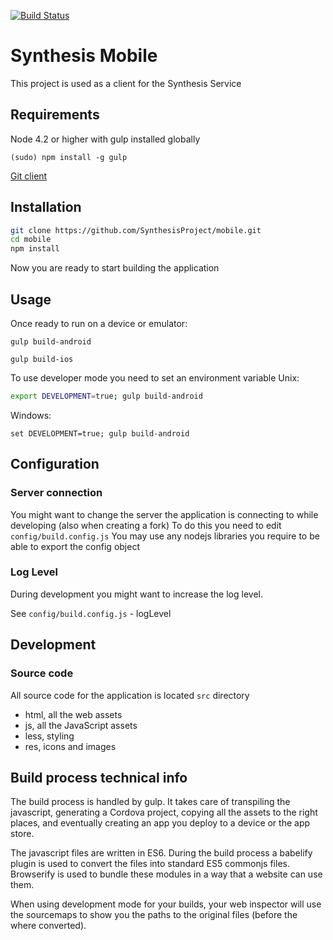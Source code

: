 [![Build Status](https://travis-ci.org/SynthesisProject/mobile.svg?branch=master)](https://travis-ci.org/SynthesisProject/mobile)

# Synthesis Mobile

This project is used as a client for the Synthesis Service


## Requirements

Node 4.2 or higher with gulp installed globally

`(sudo) npm install -g gulp`

[Git client ](https://git-scm.com/downloads)


## Installation
```bash
git clone https://github.com/SynthesisProject/mobile.git
cd mobile
npm install
```
Now you are ready to start building the application

## Usage
Once ready to run on a device or emulator:

`gulp build-android`

`gulp build-ios`

To use developer mode you need to set an environment variable
Unix:

``` bash
export DEVELOPMENT=true; gulp build-android
```

Windows:

```
set DEVELOPMENT=true; gulp build-android
```

## Configuration

### Server connection
You might want to change the server the application is connecting to while developing (also when creating a fork)
To do this you need to edit `config/build.config.js`
You may use any nodejs libraries you require to be able to export the config object

### Log Level
During development you might want to increase the log level.

See `config/build.config.js` - logLevel


## Development
### Source code
All source code for the application is located `src` directory
 - html, all the web assets
 - js, all the JavaScript assets
 - less, styling
 - res, icons and images



## Build process technical info
The build process is handled by gulp. It takes care of transpiling the javascript, generating a Cordova project, copying all the assets to the right places, and eventually creating an app you deploy to a device or the app store.

The javascript files are written in ES6. During the build process a babelify plugin is used to convert the files into standard ES5 commonjs files. Browserify is used to bundle these modules in a way that a website can use them.

When using development mode for your builds, your web inspector will use the sourcemaps to show you the paths to the original files (before the where converted).
